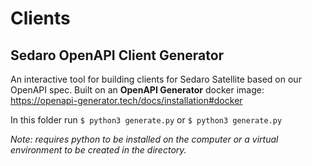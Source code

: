 # Clients

## Sedaro OpenAPI Client Generator

An interactive tool for building clients for Sedaro Satellite based on our OpenAPI spec. Built on an **OpenAPI Generator** docker image: https://openapi-generator.tech/docs/installation#docker

In this folder run `$ python3 generate.py` or `$ python3 generate.py`

_Note: requires python to be installed on the computer or a virtual environment to be created in the directory._

